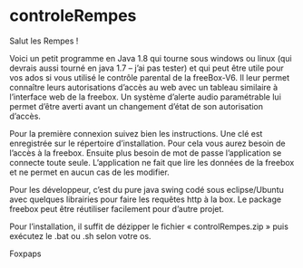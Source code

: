 # controleRempes
Salut les  Rempes !

Voici un petit programme en Java 1.8 qui tourne sous windows ou linux (qui devrais aussi tourné en java 1.7 – j’ai pas tester) et qui peut être utile pour vos ados si vous utilisé le contrôle parental de la freeBox-V6.
Il leur permet connaître leurs autorisations d’accès au web avec un tableau similaire à l’interface web de la freebox. 
Un système d’alerte audio paramétrable lui permet d’être averti avant un changement d’état de son autorisation d’accès. 

Pour la première connexion suivez bien les instructions. Une clé est enregistrée sur le répertoire d’installation. Pour cela vous aurez besoin de l’accès à la freebox. Ensuite plus besoin de mot de passe l’application se connecte toute seule. L’application ne fait que lire les données de la freebox et ne permet en aucun cas de les modifier.

Pour les développeur, c’est du pure java swing codé sous eclipse/Ubuntu avec quelques librairies pour faire les requêtes http à la box. Le package freebox peut être réutiliser facilement pour d’autre projet.
 
Pour l’installation, il suffit de dézipper le fichier « controlRempes.zip » puis exécutez le .bat ou .sh selon votre os.

Foxpaps
